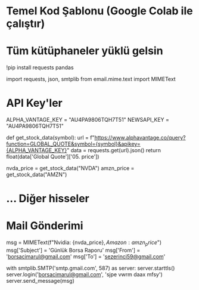 # Temel Kod Şablonu (Google Colab ile çalıştır)
# Tüm kütüphaneler yüklü gelsin
!pip install requests pandas

import requests, json, smtplib
from email.mime.text import MIMEText

# API Key'ler
ALPHA_VANTAGE_KEY = "AU4PA9806TQH7T51"
NEWSAPI_KEY = "AU4PA9806TQH7T51"

def get_stock_data(symbol):
    url = f"https://www.alphavantage.co/query?function=GLOBAL_QUOTE&symbol={symbol}&apikey={ALPHA_VANTAGE_KEY}"
    data = requests.get(url).json()
    return float(data['Global Quote']['05. price'])

nvda_price = get_stock_data("NVDA")
amzn_price = get_stock_data("AMZN")
# ... Diğer hisseler

# Mail Gönderimi
msg = MIMEText(f"Nvidia: {nvda_price}$, Amazon: {amzn_price}$")
msg['Subject'] = 'Günlük Borsa Raporu'
msg['From'] = 'borsacimarul@gmail.com'
msg['To'] = 'sezerinci59@gmail.com'

with smtplib.SMTP('smtp.gmail.com', 587) as server:
    server.starttls()
    server.login('borsacimarul@gmail.com', 'sjpe vwrm daax mfsy')
    server.send_message(msg)
